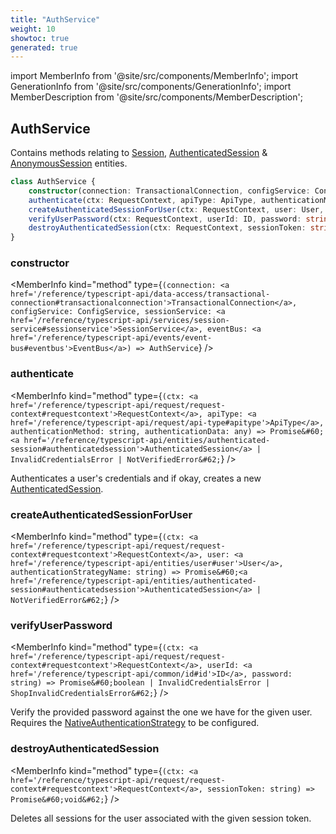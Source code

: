 ```yaml
---
title: "AuthService"
weight: 10
showtoc: true
generated: true
---
```

<!-- This file was generated from the Vendure source. Do not modify. Instead, re-run the "docs:build" script -->
import MemberInfo from '@site/src/components/MemberInfo';
import GenerationInfo from '@site/src/components/GenerationInfo';
import MemberDescription from '@site/src/components/MemberDescription';


## AuthService

<GenerationInfo sourceFile="packages/core/src/service/services/auth.service.ts" sourceLine="36" packageName="@vendure/core" />

Contains methods relating to <a href='/reference/typescript-api/entities/session#session'>Session</a>, <a href='/reference/typescript-api/entities/authenticated-session#authenticatedsession'>AuthenticatedSession</a> & <a href='/reference/typescript-api/entities/anonymous-session#anonymoussession'>AnonymousSession</a> entities.

```ts title="Signature"
class AuthService {
    constructor(connection: TransactionalConnection, configService: ConfigService, sessionService: SessionService, eventBus: EventBus)
    authenticate(ctx: RequestContext, apiType: ApiType, authenticationMethod: string, authenticationData: any) => Promise<AuthenticatedSession | InvalidCredentialsError | NotVerifiedError>;
    createAuthenticatedSessionForUser(ctx: RequestContext, user: User, authenticationStrategyName: string) => Promise<AuthenticatedSession | NotVerifiedError>;
    verifyUserPassword(ctx: RequestContext, userId: ID, password: string) => Promise<boolean | InvalidCredentialsError | ShopInvalidCredentialsError>;
    destroyAuthenticatedSession(ctx: RequestContext, sessionToken: string) => Promise<void>;
}
```

<div className="members-wrapper">

### constructor

<MemberInfo kind="method" type={`(connection: <a href='/reference/typescript-api/data-access/transactional-connection#transactionalconnection'>TransactionalConnection</a>, configService: ConfigService, sessionService: <a href='/reference/typescript-api/services/session-service#sessionservice'>SessionService</a>, eventBus: <a href='/reference/typescript-api/events/event-bus#eventbus'>EventBus</a>) => AuthService`}   />


### authenticate

<MemberInfo kind="method" type={`(ctx: <a href='/reference/typescript-api/request/request-context#requestcontext'>RequestContext</a>, apiType: <a href='/reference/typescript-api/request/api-type#apitype'>ApiType</a>, authenticationMethod: string, authenticationData: any) => Promise&#60;<a href='/reference/typescript-api/entities/authenticated-session#authenticatedsession'>AuthenticatedSession</a> | InvalidCredentialsError | NotVerifiedError&#62;`}   />

Authenticates a user's credentials and if okay, creates a new <a href='/reference/typescript-api/entities/authenticated-session#authenticatedsession'>AuthenticatedSession</a>.
### createAuthenticatedSessionForUser

<MemberInfo kind="method" type={`(ctx: <a href='/reference/typescript-api/request/request-context#requestcontext'>RequestContext</a>, user: <a href='/reference/typescript-api/entities/user#user'>User</a>, authenticationStrategyName: string) => Promise&#60;<a href='/reference/typescript-api/entities/authenticated-session#authenticatedsession'>AuthenticatedSession</a> | NotVerifiedError&#62;`}   />


### verifyUserPassword

<MemberInfo kind="method" type={`(ctx: <a href='/reference/typescript-api/request/request-context#requestcontext'>RequestContext</a>, userId: <a href='/reference/typescript-api/common/id#id'>ID</a>, password: string) => Promise&#60;boolean | InvalidCredentialsError | ShopInvalidCredentialsError&#62;`}   />

Verify the provided password against the one we have for the given user. Requires
the <a href='/reference/typescript-api/auth/native-authentication-strategy#nativeauthenticationstrategy'>NativeAuthenticationStrategy</a> to be configured.
### destroyAuthenticatedSession

<MemberInfo kind="method" type={`(ctx: <a href='/reference/typescript-api/request/request-context#requestcontext'>RequestContext</a>, sessionToken: string) => Promise&#60;void&#62;`}   />

Deletes all sessions for the user associated with the given session token.


</div>
